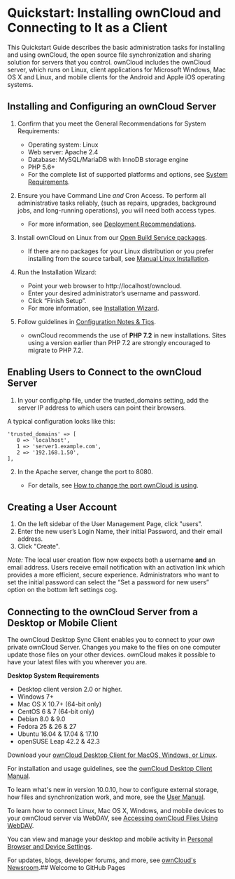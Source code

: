 ---
---


Quickstart: Installing ownCloud and Connecting to It as a Client
=================================================================
This Quickstart Guide describes the basic administration tasks for installing and using ownCloud, the open source file synchronization and sharing solution for servers that you control. ownCloud includes the ownCloud server, which runs on Linux, client applications for Microsoft Windows, Mac OS X and Linux, and mobile clients for the Android and Apple iOS operating systems.  


Installing and Configuring an ownCloud Server 
---------------------------------------------

1. Confirm that you meet the General Recommendations for System Requirements:   
   * Operating system: Linux
   * Web server: Apache 2.4
   * Database: MySQL/MariaDB with InnoDB storage engine
   * PHP 5.6+
   * For the complete list of supported platforms and options, see [System Requirements](https://doc.owncloud.com/server/10.0/admin_manual/installation/system_requirements.html/"Title").

2. Ensure you have Command Line *and* Cron Access. To perform all administrative tasks reliably, (such as repairs, upgrades, background jobs, and long-running operations), you will need both access types.
   * For more information, see [Deployment Recommendations](https://doc.owncloud.com/server/10.0/admin_manual/installation/deployment_recommendations.html/"Title").

3. Install ownCloud on Linux from our [Open Build Service packages](https://doc.owncloud.com/server/10.0/admin_manual/installation/linux_installation.html/"Title"). 
   * If there are no packages for your Linux distribution or you prefer installing from the source tarball, see [Manual Linux Installation](https://doc.owncloud.com/server/10.0/admin_manual/installation/source_installation.html/"Title").

4. Run the Installation Wizard:
   * Point your web browser to http://localhost/owncloud.
   * Enter your desired administrator’s username and password.
   * Click “Finish Setup”.
   * For more information, see [Installation Wizard](https://doc.owncloud.com/server/10.0/admin_manual/installation/installation_wizard.html/"Title").


5. Follow guidelines in [Configuration Notes & Tips](https://doc.owncloud.com/server/10.0/admin_manual/installation/configuration_notes_and_tips.html/"Title").
   * ownCloud recommends the use of **PHP 7.2** in new installations. Sites using a version earlier than PHP 7.2 are strongly encouraged to migrate to PHP 7.2.


Enabling Users to Connect to the ownCloud Server
------------------------------------------------
1. In your config.php file, under the trusted_domains setting, add the server IP address to which users can point their browsers.

A typical configuration looks like this:
       
    'trusted_domains' => [
       0 => 'localhost',
       1 => 'server1.example.com',
       2 => '192.168.1.50',
    ],
    
2. In the Apache server, change the port to 8080.

   * For details, see [How to change the port ownCloud is using](https://central.owncloud.org/t/how-to-change-the-port-owncloud-is-using/834.html/"Title").


Creating a User Account
-----------------------
1. On the left sidebar of the User Management Page, click "users".
2. Enter the new user’s Login Name, their initial Password, and their email address.
3. Click "Create".

*Note:* The local user creation flow now expects both a username **and** an email address. Users receive email notification with an activation link which provides a more efficient, secure experience. Administrators who want to set the initial password can select the “Set a password for new users” option on the bottom left settings cog.

Connecting to the ownCloud Server from a Desktop or Mobile Client
-----------------------------------------------------------------
The ownCloud Desktop Sync Client enables you to connect to *your own* private ownCloud Server. Changes you make to the files on one computer update those files on your other devices. ownCloud makes it possible to have your latest files with you wherever you are.

**Desktop System Requirements**
 
   * Desktop client version 2.0 or higher.
   * Windows 7+
   * Mac OS X 10.7+ (64-bit only)
   * CentOS 6 & 7 (64-bit only)
   * Debian 8.0 & 9.0
   * Fedora 25 & 26 & 27
   * Ubuntu 16.04 & 17.04 & 17.10
   * openSUSE Leap 42.2 & 42.3

Download your [ownCloud Desktop Client for MacOS, Windows, or Linux](https://owncloud.org/download/#owncloud-desktop-client.html/"Title").

For installation and usage guidelines, see the [ownCloud Desktop Client Manual](https://doc.owncloud.com/desktop/latest.html/"Title").

To learn what's new in version 10.0.10, how to configure external storage, how files and synchronization work, and more, see the [User Manual](https://doc.owncloud.org/server/latest/user_manual/contents.html/"Title").

To learn how to connect Linux, Mac OS X, Windows, and mobile devices to your ownCloud server via WebDAV, see [Accessing ownCloud Files Using WebDAV](https://doc.owncloud.org/server/latest/user_manual/files/access_webdav.html?highlight=mobile.html/"Title").

You can view and manage your desktop and mobile activity in [Personal Browser and Device Settings](https://doc.owncloud.org/server/latest/user_manual/session_management.html/"Title").

For updates, blogs, developer forums, and more, see [ownCloud's Newsroom](https://owncloud.com/newsroom.html/"Title").## Welcome to GitHub Pages
